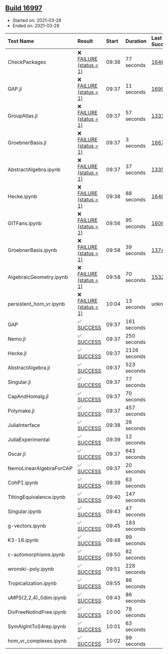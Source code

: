 ## [Build 16997](https://oscarci.mathematik.uni-kl.de/job/oscar/16997/)

* Started on: 2021-03-28
* Ended on: 2021-03-28

| Test Name    | Result | Start | Duration | Last Success | First Failure |
|:-------------|:-------|:------|:---------|:-------------|:--------------|
| CheckPackages | ❌ [FAILURE (status = 1)](https://oscarci.mathematik.uni-kl.de/job/oscar/16997/artifact/logs/build-16997/CheckPackages.log) | 09:36 | 77 seconds | [16463](https://oscarci.mathematik.uni-kl.de/job/oscar/16463/) | [16464](https://oscarci.mathematik.uni-kl.de/job/oscar/16464/) |
| GAP.jl | ❌ [FAILURE (status = 1)](https://oscarci.mathematik.uni-kl.de/job/oscar/16997/artifact/logs/build-16997/GAP.jl.log) | 09:37 | 11 seconds | [16996](https://oscarci.mathematik.uni-kl.de/job/oscar/16996/) | [16997](https://oscarci.mathematik.uni-kl.de/job/oscar/16997/) |
| GroupAtlas.jl | ❌ [FAILURE (status = 1)](https://oscarci.mathematik.uni-kl.de/job/oscar/16997/artifact/logs/build-16997/GroupAtlas.jl.log) | 09:37 | 57 seconds | [13311](https://oscarci.mathematik.uni-kl.de/job/oscar/13311/) | [13312](https://oscarci.mathematik.uni-kl.de/job/oscar/13312/) |
| GroebnerBasis.jl | ❌ [FAILURE (status = 1)](https://oscarci.mathematik.uni-kl.de/job/oscar/16997/artifact/logs/build-16997/GroebnerBasis.jl.log) | 09:37 | 3 seconds | [16676](https://oscarci.mathematik.uni-kl.de/job/oscar/16676/) | [16677](https://oscarci.mathematik.uni-kl.de/job/oscar/16677/) |
| AbstractAlgebra.ipynb | ❌ [FAILURE (status = 1)](https://oscarci.mathematik.uni-kl.de/job/oscar/16997/artifact/logs/build-16997/AbstractAlgebra.ipynb.log) | 09:37 | 37 seconds | [13355](https://oscarci.mathematik.uni-kl.de/job/oscar/13355/) | [13356](https://oscarci.mathematik.uni-kl.de/job/oscar/13356/) |
| Hecke.ipynb | ❌ [FAILURE (status = 1)](https://oscarci.mathematik.uni-kl.de/job/oscar/16997/artifact/logs/build-16997/Hecke.ipynb.log) | 09:38 | 88 seconds | [16463](https://oscarci.mathematik.uni-kl.de/job/oscar/16463/) | [16464](https://oscarci.mathematik.uni-kl.de/job/oscar/16464/) |
| GITFans.ipynb | ❌ [FAILURE (status = 1)](https://oscarci.mathematik.uni-kl.de/job/oscar/16997/artifact/logs/build-16997/GITFans.ipynb.log) | 09:56 | 95 seconds | [16068](https://oscarci.mathematik.uni-kl.de/job/oscar/16068/) | [16069](https://oscarci.mathematik.uni-kl.de/job/oscar/16069/) |
| GroebnerBasis.ipynb | ❌ [FAILURE (status = 1)](https://oscarci.mathematik.uni-kl.de/job/oscar/16997/artifact/logs/build-16997/GroebnerBasis.ipynb.log) | 09:58 | 39 seconds | [13748](https://oscarci.mathematik.uni-kl.de/job/oscar/13748/) | [13749](https://oscarci.mathematik.uni-kl.de/job/oscar/13749/) |
| AlgebraicGeometry.ipynb | ❌ [FAILURE (status = 1)](https://oscarci.mathematik.uni-kl.de/job/oscar/16997/artifact/logs/build-16997/AlgebraicGeometry.ipynb.log) | 09:58 | 70 seconds | [15322](https://oscarci.mathematik.uni-kl.de/job/oscar/15322/) | [15323](https://oscarci.mathematik.uni-kl.de/job/oscar/15323/) |
| persistent_hom_vr.ipynb | ❌ [FAILURE (status = 1)](https://oscarci.mathematik.uni-kl.de/job/oscar/16997/artifact/logs/build-16997/persistent_hom_vr.ipynb.log) | 10:04 | 13 seconds | unknown | unknown |
| GAP | ✅ [SUCCESS](https://oscarci.mathematik.uni-kl.de/job/oscar/16997/artifact/logs/build-16997/GAP.log) | 09:37 | 161 seconds |  |  |
| Nemo.jl | ✅ [SUCCESS](https://oscarci.mathematik.uni-kl.de/job/oscar/16997/artifact/logs/build-16997/Nemo.jl.log) | 09:37 | 250 seconds |  |  |
| Hecke.jl | ✅ [SUCCESS](https://oscarci.mathematik.uni-kl.de/job/oscar/16997/artifact/logs/build-16997/Hecke.jl.log) | 09:37 | 2126 seconds |  |  |
| AbstractAlgebra.jl | ✅ [SUCCESS](https://oscarci.mathematik.uni-kl.de/job/oscar/16997/artifact/logs/build-16997/AbstractAlgebra.jl.log) | 09:37 | 523 seconds |  |  |
| Singular.jl | ✅ [SUCCESS](https://oscarci.mathematik.uni-kl.de/job/oscar/16997/artifact/logs/build-16997/Singular.jl.log) | 09:37 | 77 seconds |  |  |
| CapAndHomalg.jl | ✅ [SUCCESS](https://oscarci.mathematik.uni-kl.de/job/oscar/16997/artifact/logs/build-16997/CapAndHomalg.jl.log) | 09:37 | 70 seconds |  |  |
| Polymake.jl | ✅ [SUCCESS](https://oscarci.mathematik.uni-kl.de/job/oscar/16997/artifact/logs/build-16997/Polymake.jl.log) | 09:37 | 457 seconds |  |  |
| JuliaInterface | ✅ [SUCCESS](https://oscarci.mathematik.uni-kl.de/job/oscar/16997/artifact/logs/build-16997/JuliaInterface.log) | 09:38 | 26 seconds |  |  |
| JuliaExperimental | ✅ [SUCCESS](https://oscarci.mathematik.uni-kl.de/job/oscar/16997/artifact/logs/build-16997/JuliaExperimental.log) | 09:39 | 12 seconds |  |  |
| Oscar.jl | ✅ [SUCCESS](https://oscarci.mathematik.uni-kl.de/job/oscar/16997/artifact/logs/build-16997/Oscar.jl.log) | 09:37 | 643 seconds |  |  |
| NemoLinearAlgebraForCAP | ✅ [SUCCESS](https://oscarci.mathematik.uni-kl.de/job/oscar/16997/artifact/logs/build-16997/NemoLinearAlgebraForCAP.log) | 09:37 | 20 seconds |  |  |
| CohP1.ipynb | ✅ [SUCCESS](https://oscarci.mathematik.uni-kl.de/job/oscar/16997/artifact/logs/build-16997/CohP1.ipynb.log) | 09:39 | 63 seconds |  |  |
| TiltingEquivalence.ipynb | ✅ [SUCCESS](https://oscarci.mathematik.uni-kl.de/job/oscar/16997/artifact/logs/build-16997/TiltingEquivalence.ipynb.log) | 09:40 | 147 seconds |  |  |
| Singular.ipynb | ✅ [SUCCESS](https://oscarci.mathematik.uni-kl.de/job/oscar/16997/artifact/logs/build-16997/Singular.ipynb.log) | 09:43 | 47 seconds |  |  |
| g-vectors.ipynb | ✅ [SUCCESS](https://oscarci.mathematik.uni-kl.de/job/oscar/16997/artifact/logs/build-16997/g-vectors.ipynb.log) | 09:45 | 183 seconds |  |  |
| K3-16.ipynb | ✅ [SUCCESS](https://oscarci.mathematik.uni-kl.de/job/oscar/16997/artifact/logs/build-16997/K3-16.ipynb.log) | 09:48 | 99 seconds |  |  |
| c-automorphisms.ipynb | ✅ [SUCCESS](https://oscarci.mathematik.uni-kl.de/job/oscar/16997/artifact/logs/build-16997/c-automorphisms.ipynb.log) | 09:50 | 82 seconds |  |  |
| wronski-poly.ipynb | ✅ [SUCCESS](https://oscarci.mathematik.uni-kl.de/job/oscar/16997/artifact/logs/build-16997/wronski-poly.ipynb.log) | 09:51 | 228 seconds |  |  |
| Tropicalization.ipynb | ✅ [SUCCESS](https://oscarci.mathematik.uni-kl.de/job/oscar/16997/artifact/logs/build-16997/Tropicalization.ipynb.log) | 09:55 | 86 seconds |  |  |
| uMPS(2,2,4)_0dim.ipynb | ✅ [SUCCESS](https://oscarci.mathematik.uni-kl.de/job/oscar/16997/artifact/logs/build-16997/uMPS-2-2-4-_0dim.ipynb.log) | 09:43 | 86 seconds |  |  |
| DivFreeNotIndFree.ipynb | ✅ [SUCCESS](https://oscarci.mathematik.uni-kl.de/job/oscar/16997/artifact/logs/build-16997/DivFreeNotIndFree.ipynb.log) | 10:00 | 78 seconds |  |  |
| SymAlgIntToS4rep.ipynb | ✅ [SUCCESS](https://oscarci.mathematik.uni-kl.de/job/oscar/16997/artifact/logs/build-16997/SymAlgIntToS4rep.ipynb.log) | 10:01 | 63 seconds |  |  |
| hom_vr_complexes.ipynb | ✅ [SUCCESS](https://oscarci.mathematik.uni-kl.de/job/oscar/16997/artifact/logs/build-16997/hom_vr_complexes.ipynb.log) | 10:02 | 99 seconds |  |  |
